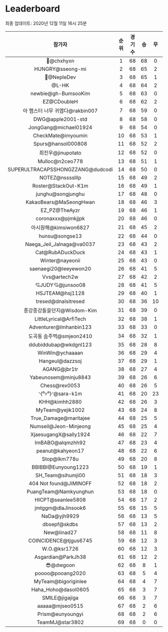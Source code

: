 # Leaderboard
최종 업데이트: 2020년 12월 11일 16시 25분




| 참가자 | 순위 | 경기수 | 승 | 무 | 패 | 승점 |
|:---:|:---:|:---:|:---:|:---:|:---:|:---:|
| 👑@chxhyxn | 1 | 68 | 68 | 0 | 0 | 204 |
| HUNGRY@sseong-mi | 2 | 68 | 65 | 2 | 1 | 197 |
| 💸@NepleDev | 3 | 68 | 65 | 1 | 2 | 196 |
| @L-HK | 4 | 68 | 64 | 2 | 2 | 194 |
| newbie@gh-BumsooKim | 5 | 68 | 63 | 0 | 5 | 189 |
| EZ@CDoubleH | 6 | 68 | 62 | 2 | 4 | 188 |
| 아 햄스터 너무 귀엽다@rakbin007 | 7 | 68 | 59 | 0 | 9 | 177 |
| DWG@apple2001-std | 8 | 68 | 58 | 0 | 10 | 174 |
| JongGang@michael01924 | 9 | 68 | 54 | 0 | 14 | 162 |
| CheckMate@imyoumin | 10 | 68 | 53 | 1 | 14 | 160 |
| Spurs@hansol000808 | 11 | 68 | 52 | 2 | 14 | 158 |
| 최진우@jinupotato | 12 | 68 | 52 | 0 | 16 | 156 |
| Mulloc@n2ceo778 | 13 | 68 | 51 | 1 | 16 | 154 |
| SUPERULTRACAPSSHONGZZANG@dudcodi | 14 | 68 | 50 | 0 | 18 | 150 |
| NOTEZ@nsssslllp | 15 | 68 | 49 | 2 | 17 | 149 |
| Roster@StackOut-K1m | 16 | 68 | 49 | 1 | 18 | 148 |
| junghu@songjunghu | 17 | 68 | 48 | 0 | 20 | 144 |
| KakaoBears@MaSeongHwan | 18 | 68 | 46 | 3 | 19 | 141 |
| EZ_PZ@TheAyzr | 19 | 68 | 46 | 1 | 21 | 139 |
| coronaxxx@pjmkjjpk | 20 | 68 | 46 | 0 | 22 | 138 |
| 아시원해@kimsiwon6827 | 21 | 68 | 45 | 2 | 21 | 137 |
| hunsu@songse13 | 22 | 68 | 44 | 0 | 24 | 132 |
| Naega_Jeil_Jalnaga@va0037 | 23 | 68 | 43 | 2 | 23 | 131 |
| Cat@RubADuckDuck | 24 | 68 | 43 | 1 | 24 | 130 |
| Winter@nayeonii | 25 | 68 | 43 | 0 | 25 | 129 |
| saenaegi20@leeyewon20 | 26 | 68 | 41 | 5 | 22 | 128 |
| Vvs@artech2w | 27 | 68 | 42 | 2 | 24 | 128 |
| 💘JUDY💘@junsoo08 | 28 | 68 | 41 | 5 | 22 | 128 |
| HSJTEAM@hsj1128 | 29 | 68 | 40 | 1 | 27 | 121 |
| tresed@dnalsitresed | 30 | 68 | 36 | 10 | 22 | 118 |
| 종강종강돌을던지@Wisdom-Kim | 31 | 68 | 39 | 0 | 29 | 117 |
| LittleLyrical@ArfiTech | 32 | 68 | 38 | 1 | 29 | 115 |
| Adventurer@Imhanbin123 | 33 | 68 | 33 | 0 | 35 | 99 |
| 도곡동 솜주먹@smjeon2410 | 34 | 68 | 32 | 1 | 35 | 97 |
| ddubiddubap@wkdgnl123 | 35 | 68 | 28 | 8 | 32 | 92 |
| WinWin@ychaaaan | 36 | 68 | 29 | 4 | 35 | 91 |
| Hangeul@dazzsoj | 37 | 68 | 29 | 1 | 38 | 88 |
| AGANG@jbr1tr | 38 | 68 | 27 | 4 | 37 | 85 |
| Yabeunosem@minju8843 | 39 | 68 | 26 | 6 | 36 | 84 |
| Chess@rex0053 | 40 | 68 | 26 | 5 | 37 | 83 |
| ◝(⁰▿⁰)◜@sara-k1m | 41 | 68 | 20 | 23 | 25 | 83 |
| KHH@kimhh2880 | 42 | 68 | 26 | 3 | 39 | 81 |
| MyTeam@yejik1002 | 43 | 68 | 24 | 8 | 36 | 80 |
| True_Damage@maritajee | 44 | 68 | 25 | 5 | 38 | 80 |
| Numseil@Jeon-Minjeong | 45 | 68 | 25 | 4 | 39 | 79 |
| XjaesugangX@sally1924 | 46 | 68 | 22 | 7 | 39 | 73 |
| ImBABO@alqmzhh92 | 47 | 68 | 23 | 4 | 41 | 73 |
| peanut@kahyeon17 | 48 | 68 | 22 | 6 | 40 | 72 |
| Stop@lkm778u | 49 | 68 | 20 | 8 | 40 | 68 |
| BBIBBI@Eunyoung1223 | 50 | 68 | 19 | 1 | 48 | 58 |
| SH_Team@sihumji00 | 51 | 68 | 18 | 3 | 47 | 57 |
| 404 Not found@JIMINOFF | 52 | 68 | 18 | 2 | 48 | 56 |
| PuangTeam@Namkyunghun | 53 | 68 | 18 | 0 | 50 | 54 |
| HICPT@seanlee5808 | 54 | 68 | 17 | 2 | 49 | 53 |
| jmtggm@dlaJinsook6 | 55 | 68 | 15 | 5 | 48 | 50 |
| NaDa@yjh9929 | 56 | 68 | 13 | 5 | 50 | 44 |
| dbsepf@skdbs | 57 | 68 | 13 | 2 | 53 | 41 |
| New@linad27 | 58 | 68 | 11 | 8 | 49 | 41 |
| COINCIDENCE@tjgus6745 | 59 | 68 | 12 | 3 | 53 | 39 |
| W.O.@ksr1726 | 60 | 68 | 12 | 3 | 53 | 39 |
| Asgardian@ParkJh38 | 61 | 68 | 12 | 2 | 54 | 38 |
| 😎@dwgoon | 62 | 68 | 8 | 1 | 59 | 25 |
| poooo@pooang2020 | 63 | 68 | 5 | 4 | 59 | 19 |
| MyTeam@bigoriginlee | 64 | 68 | 4 | 7 | 57 | 19 |
| Haha_Hoho@dasol0605 | 65 | 68 | 3 | 7 | 58 | 16 |
| SMILE@jigajiga | 66 | 68 | 3 | 7 | 58 | 16 |
| aaaaa@mjseo0515 | 67 | 68 | 2 | 6 | 60 | 12 |
| Prism@eunyoungyi | 68 | 68 | 2 | 6 | 60 | 12 |
| TeamMJ@star3802 | 69 | 68 | 0 | 0 | 68 | 0 |